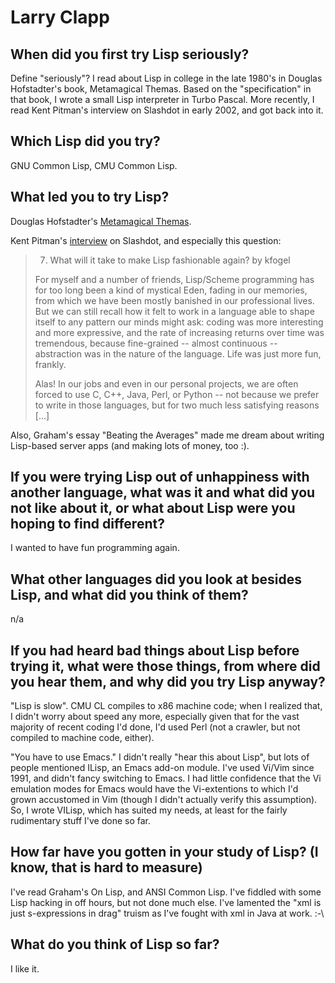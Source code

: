 # Larry Clapp

## When did you first try Lisp seriously?

Define "seriously"?  I read about Lisp in college in the late 1980's
in Douglas Hofstadter's book, Metamagical Themas.  Based on the
"specification" in that book, I wrote a small Lisp interpreter in
Turbo Pascal.  More recently, I read Kent Pitman's interview on
Slashdot in early 2002, and got back into it.

## Which Lisp did you try?

GNU Common Lisp, CMU Common Lisp.

## What led you to try Lisp?

Douglas Hofstadter's [Metamagical
  Themas](http://www.amazon.com/exec/obidos/tg/detail/-/0465045669/ref=pd_bxgy_img_2/104-1563526-3323133?v=glance&s=books).

Kent Pitman's
[interview](http://slashdot.org/article.pl?sid=01/11/03/1726251) on
Slashdot, and especially this question:

> 7) What will it take to make Lisp fashionable again?
> by kfogel
>
> For myself and a number of friends, Lisp/Scheme programming has for
> too long been a kind of mystical Eden, fading in our memories, from
> which we have been mostly banished in our professional lives. But we
> can still recall how it felt to work in a language able to shape
> itself to any pattern our minds might ask: coding was more interesting
> and more expressive, and the rate of increasing returns over time was
> tremendous, because fine-grained -- almost continuous -- abstraction
> was in the nature of the language. Life was just more fun, frankly.
>
> Alas! In our jobs and even in our personal projects, we are often
> forced to use C, C++, Java, Perl, or Python -- not because we prefer
> to write in those languages, but for two much less satisfying
> reasons [...]

Also, Graham's essay "Beating the Averages" made me dream about
writing Lisp-based server apps (and making lots of money, too
:).

## If you were trying Lisp out of unhappiness with another language, what was it and what did you not like about it, or what about Lisp were you hoping to find different?

I wanted to have fun programming again.

## What other languages did you look at besides Lisp, and what did you think of them?

n/a

## If you had heard bad things about Lisp before trying it, what were those things, from where did you hear them, and why did you try Lisp anyway?

"Lisp is slow".  CMU CL compiles to x86 machine code; when I realized
that, I didn't worry about speed any more, especially given that for
the vast majority of recent coding I'd done, I'd used Perl (not a
crawler, but not compiled to machine code, either).

"You have to use Emacs."  I didn't really "hear this about Lisp", but
lots of people mentioned ILisp, an Emacs add-on module.  I've used
Vi/Vim since 1991, and didn't fancy switching to Emacs.  I had little
confidence that the Vi emulation modes for Emacs would have the
Vi-extentions to which I'd grown accustomed in Vim (though I didn't
actually verify this assumption).  So, I wrote VILisp, which has
suited my needs, at least for the fairly rudimentary stuff I've done
so far.

## How far have you gotten in your study of Lisp? (I know, that is hard to measure)

I've read Graham's On Lisp, and ANSI Common Lisp.  I've fiddled with
some Lisp hacking in off hours, but not done much else.  I've lamented
the "xml is just s-expressions in drag" truism as I've fought with xml
in Java at work.  :-\

## What do you think of Lisp so far?

I like it.
